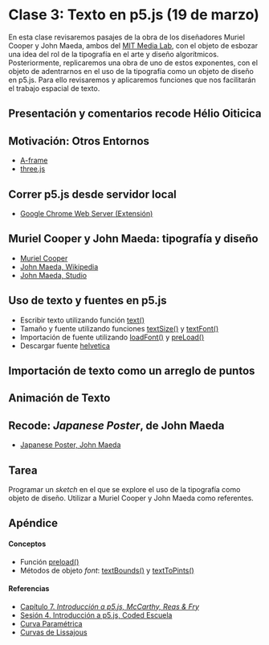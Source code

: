 # Clase 3: Texto en p5.js (19 de marzo)
En esta clase revisaremos pasajes de la obra de los diseñadores Muriel Cooper y John Maeda, ambos del [MIT Media Lab](https://www.media.mit.edu/), con el objeto de esbozar una idea del rol de la tipografía en el arte y diseño algorítmicos. Posteriormente, replicaremos una obra de uno de estos exponentes, con el objeto de adentrarnos en el uso de la tipografía como un objeto de diseño en p5.js. Para ello revisaremos y aplicaremos funciones que nos facilitarán el trabajo espacial de texto.
## Presentación y comentarios recode Hélio Oiticica
## Motivación: Otros Entornos
- [A-frame](https://aframe.io)
- [three.js](https://threejs.org)
## Correr p5.js desde servidor local
- [Google Chrome Web Server (Extensión)](https://chrome.google.com/webstore/detail/web-server-for-chrome/ofhbbkphhbklhfoeikjpcbhemlocgigb)
## Muriel Cooper y John Maeda: tipografía y diseño
- [Muriel Cooper](https://en.wikipedia.org/wiki/Muriel_Cooper)
- [John Maeda, Wikipedia](https://es.wikipedia.org/wiki/John_Maeda)
- [John Maeda, Studio](https://maedastudio.com/)
## Uso de texto y fuentes en p5.js
- Escribir texto utilizando función [text()](https://p5js.org/reference/#/p5/text)
- Tamaño y fuente utilizando funciones [textSize()](https://p5js.org/reference/#/p5/textSize) y [textFont()](https://p5js.org/reference/#/p5/textFont)
- Importación de fuente utilizando [loadFont()](https://p5js.org/reference/#/p5/loadFont) y [preLoad()](https://p5js.org/reference/#/p5/preLoad)
- Descargar fuente [helvetica](https://github.com/guillemontecinos/recode/blob/master/maeda_john-morisawa/assets/helvetica.otf)
## Importación de texto como un arreglo de puntos
## Animación de Texto
## Recode: *Japanese Poster*, de John Maeda
- [Japanese Poster, John Maeda](https://github.com/guillemontecinos/recode/blob/master/maeda_john-morisawa/documentation/docu_morisawa.md)
## Tarea
Programar un *sketch* en el que se explore el uso de la tipografía como objeto de diseño. Utilizar a Muriel Cooper y John Maeda como referentes.
## Apéndice
#### Conceptos
- Función [preload()](https://p5js.org/es/reference/#/p5/preload)
- Métodos de objeto *font*: [textBounds()](https://p5js.org/es/reference/#/p5.Font/textBounds) y [textToPints()](https://p5js.org/es/reference/#/p5.Font/textToPoints)
#### Referencias
- [Capítulo 7. *Introducción a p5.js, McCarthy, Reas & Fry*](https://github.com/processing/p5.js-getting-started-es/blob/master/v1.0.2.pdf)
- [Sesión 4. Introducción a p5.js, Coded Escuela](http://codedescuela.cl/taller1-intro-programacion-creativa-p5js-2017-05/sesiones/sesion_4/slides/#/)
- [Curva Paramétrica](https://es.wikipedia.org/wiki/Ecuaci%C3%B3n_param%C3%A9trica)
- [Curvas de Lissajous](https://es.wikipedia.org/wiki/Curva_de_Lissajous)

